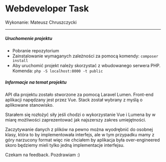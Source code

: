 # Webdeveloper Task
Wykonanie: Mateusz Chruszczycki

---

##### Uruchomenie projektu

* Pobranie repozytorium
* Zainstalowanie wymaganych zależności za pomocą komendy: `composer install`
* Aby uruchomić projekt należy skorzystać z wbudowanego serwera PHP. Komenda: `php -S localhost:8000 -t public`

##### Informacje na temat projektu

API dla projektu zostało stworzone za pomocą Laravel Lumen. Front-end aplikacji napędzany jest przez Vue. Stack został wybrany z myślą o aplikowane stanowisko.

Starałem się rozłożyć siły jeśli chodzi o wykorzystanie Vue i Lumena by w miarę możliwości zaprezentować jak najszerszy zakres umiejętności.

Zaczytywanie danych z plików na pewno można wyodrębnić do osobnej klasy, która to by implementowała interfejs, ale w tym przypadku mamy z góry narzucony format więc nie chciałem by aplikacja była over-engineered skoro będziemy mieli tylko jedną implementacje interfejsu.

Czekam na feedback. Pozdrawiam :)
